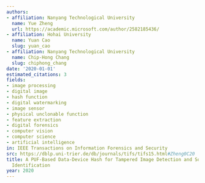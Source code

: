 ```yaml
---
authors:
- affiliation: Nanyang Technological University
  name: Yue Zheng
  url: https://academic.microsoft.com/author/2582185436/
- affiliation: Hohai University
  name: Yuan Cao
  slug: yuan_cao
- affiliation: Nanyang Technological University
  name: Chip-Hong Chang
  slug: chiphong_chang
date: '2020-01-01'
estimated_citations: 3
fields:
- image processing
- digital image
- hash function
- digital watermarking
- image sensor
- physical unclonable function
- feature extraction
- digital forensics
- computer vision
- computer science
- artificial intelligence
in: IEEE Transactions on Information Forensics and Security
src: https://dblp.uni-trier.de/db/journals/tifs/tifs15.html#Zheng0C20
title: A PUF-Based Data-Device Hash for Tampered Image Detection and Source Camera
  Identification
year: 2020
---
```

